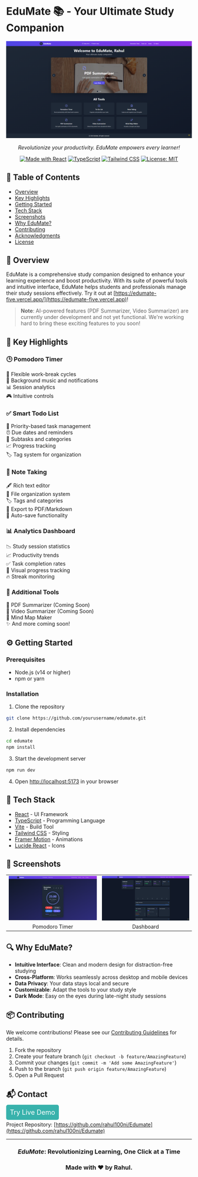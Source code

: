 # EduMate 📚 - Your Ultimate Study Companion

<div align="center">

![EduMate Banner](./assets/edumate-banner.png)

_Revolutionize your productivity. EduMate empowers every learner!_

[![Made with React](https://img.shields.io/badge/Made%20with-React-61DAFB.svg)](https://reactjs.org/)
[![TypeScript](https://img.shields.io/badge/TypeScript-Ready-blue.svg)](https://www.typescriptlang.org/)
[![Tailwind CSS](https://img.shields.io/badge/Tailwind%20CSS-Styled-38B2AC.svg)](https://tailwindcss.com/)
[![License: MIT](https://img.shields.io/badge/License-MIT-yellow.svg)](https://opensource.org/licenses/MIT)

</div>

## 📖 Table of Contents
- [Overview](#🌟-overview)
- [Key Highlights](#🌈-key-highlights)
- [Getting Started](#⚙️-getting-started)
- [Tech Stack](#🔧-tech-stack)
- [Screenshots](#📱-screenshots)
- [Why EduMate?](#🔍-why-edumate)
- [Contributing](#📦-contributing)
- [Acknowledgments](#🙏-acknowledgments)
- [License](#🔒-license)

## 🌟 Overview

EduMate is a comprehensive study companion designed to enhance your learning experience and boost productivity. With its suite of powerful tools and intuitive interface, EduMate helps students and professionals manage their study sessions effectively. Try it out at [https://edumate-five.vercel.app/](https://edumate-five.vercel.app)!

> **Note**: AI-powered features (PDF Summarizer, Video Summarizer) are currently under development and not yet functional. We're working hard to bring these exciting features to you soon!

## 🌈 Key Highlights

### 🕒 Pomodoro Timer
🎯 Flexible work-break cycles  
🔔 Background music and notifications  
📊 Session analytics  
🎮 Intuitive controls

### ✅ Smart Todo List
📌 Priority-based task management  
⏰ Due dates and reminders  
📂 Subtasks and categories  
📈 Progress tracking  
🏷️ Tag system for organization

### 📝 Note Taking
🖋️ Rich text editor  
📂 File organization system  
🏷️ Tags and categories  
📄 Export to PDF/Markdown  
💾 Auto-save functionality

### 📊 Analytics Dashboard
📉 Study session statistics  
📈 Productivity trends  
✅ Task completion rates  
🎯 Visual progress tracking  
🔥 Streak monitoring

### 🎯 Additional Tools
📜 PDF Summarizer (Coming Soon)  
🎥 Video Summarizer (Coming Soon)  
🧠 Mind Map Maker  
✨ And more coming soon!

## ⚙️ Getting Started

### Prerequisites
- Node.js (v14 or higher)
- npm or yarn

### Installation

1. Clone the repository
```bash
git clone https://github.com/yourusername/edumate.git
```

2. Install dependencies
```bash
cd edumate
npm install
```

3. Start the development server
```bash
npm run dev
```

4. Open [http://localhost:5173](http://localhost:5173) in your browser

## 🔧 Tech Stack

- [React](https://reactjs.org/) - UI Framework
- [TypeScript](https://www.typescriptlang.org/) - Programming Language
- [Vite](https://vitejs.dev/) - Build Tool
- [Tailwind CSS](https://tailwindcss.com/) - Styling
- [Framer Motion](https://www.framer.com/motion/) - Animations
- [Lucide React](https://lucide.dev/) - Icons

## 📱 Screenshots

<div align="center">
  <table>
    <tr>
      <td><img src="./assets/pomodoro-timer.png" alt="Pomodoro Timer" width="510"/></td>
      <td><img src="./assets/dashboard.png" alt="Dashboard" width="500"/></td>
    </tr>
    <tr>
      <td align="center">Pomodoro Timer</td>
      <td align="center">Dashboard</td>
    </tr>
  </table>
</div>

## 🔍 Why EduMate?

- **Intuitive Interface**: Clean and modern design for distraction-free studying
- **Cross-Platform**: Works seamlessly across desktop and mobile devices
- **Data Privacy**: Your data stays local and secure
- **Customizable**: Adapt the tools to your study style
- **Dark Mode**: Easy on the eyes during late-night study sessions

## 📦 Contributing

We welcome contributions! Please see our [Contributing Guidelines](CONTRIBUTING.md) for details.

1. Fork the repository
2. Create your feature branch (`git checkout -b feature/AmazingFeature`)
3. Commit your changes (`git commit -m 'Add some AmazingFeature'`)
4. Push to the branch (`git push origin feature/AmazingFeature`)
5. Open a Pull Request

## 📬 Contact

<div>
  <a href="https://edumate-five.vercel.app/" style="padding: 10px; font-size: 18px; text-decoration: none; background: #38B2AC; color: white; border-radius: 5px;">
    Try Live Demo
  </a>
</div>

Project Repository: [https://github.com/rahul100ni/Edumate](https://github.com/rahul100ni/Edumate)

---

<div align="center">
  <h3><i>EduMate</i>: Revolutionizing Learning, One Click at a Time</h3>
  <h3>Made with ❤️ by Rahul.</h3>
</div>
